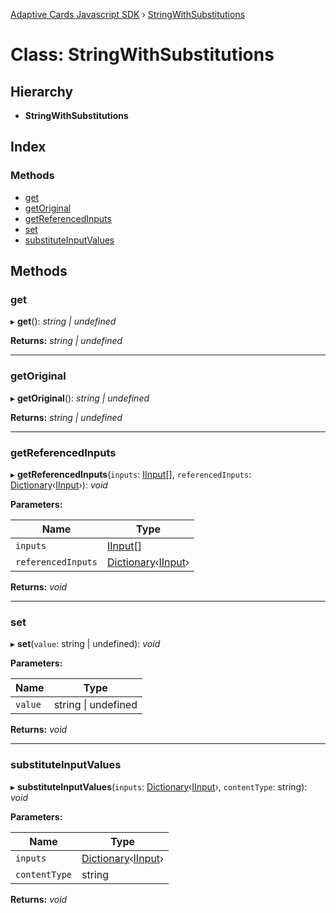 [Adaptive Cards Javascript SDK](../README.md) › [StringWithSubstitutions](stringwithsubstitutions.md)

# Class: StringWithSubstitutions

## Hierarchy

* **StringWithSubstitutions**

## Index

### Methods

* [get](stringwithsubstitutions.md#get)
* [getOriginal](stringwithsubstitutions.md#getoriginal)
* [getReferencedInputs](stringwithsubstitutions.md#getreferencedinputs)
* [set](stringwithsubstitutions.md#set)
* [substituteInputValues](stringwithsubstitutions.md#substituteinputvalues)

## Methods

###  get

▸ **get**(): *string | undefined*

**Returns:** *string | undefined*

___

###  getOriginal

▸ **getOriginal**(): *string | undefined*

**Returns:** *string | undefined*

___

###  getReferencedInputs

▸ **getReferencedInputs**(`inputs`: [IInput](../interfaces/iinput.md)[], `referencedInputs`: [Dictionary](../README.md#dictionary)‹[IInput](../interfaces/iinput.md)›): *void*

**Parameters:**

Name | Type |
------ | ------ |
`inputs` | [IInput](../interfaces/iinput.md)[] |
`referencedInputs` | [Dictionary](../README.md#dictionary)‹[IInput](../interfaces/iinput.md)› |

**Returns:** *void*

___

###  set

▸ **set**(`value`: string | undefined): *void*

**Parameters:**

Name | Type |
------ | ------ |
`value` | string &#124; undefined |

**Returns:** *void*

___

###  substituteInputValues

▸ **substituteInputValues**(`inputs`: [Dictionary](../README.md#dictionary)‹[IInput](../interfaces/iinput.md)›, `contentType`: string): *void*

**Parameters:**

Name | Type |
------ | ------ |
`inputs` | [Dictionary](../README.md#dictionary)‹[IInput](../interfaces/iinput.md)› |
`contentType` | string |

**Returns:** *void*
